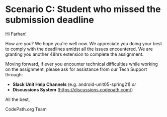 # Scenario C: Student who missed the submission deadline

Hi Farhan!

How are you? We hope you're well now.
We appreciate you doing your best to comply with the deadlines amidst all the issues encountered. We are granting you another 48hrs extension to complete the assignment.

Moving forward, if ever you encounter technical difficulties while working on the assignment, please ask for assistance from our Tech Support through:
* **Slack Unit Help Channels** (e.g. android-unit05-spring21) *or*
* **Discussions System** (https://discussions.codepath.com/)

All the best,

CodePath.org Team
